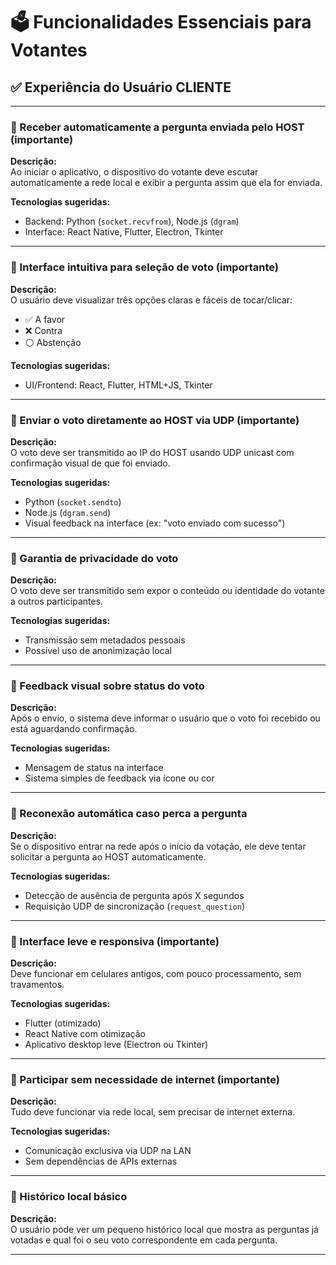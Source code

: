 # 🗳️ Funcionalidades Essenciais para Votantes

## ✅ Experiência do Usuário CLIENTE

---

### 🔹 Receber automaticamente a pergunta enviada pelo HOST **(importante)**  
**Descrição:**  
Ao iniciar o aplicativo, o dispositivo do votante deve escutar automaticamente a rede local e exibir a pergunta assim que ela for enviada.  

**Tecnologias sugeridas:**  
- Backend: Python (`socket.recvfrom`), Node.js (`dgram`)  
- Interface: React Native, Flutter, Electron, Tkinter

---

### 🔹 Interface intuitiva para seleção de voto **(importante)**  
**Descrição:**  
O usuário deve visualizar três opções claras e fáceis de tocar/clicar:  
- ✅ A favor  
- ❌ Contra  
- ⚪ Abstenção  

**Tecnologias sugeridas:**  
- UI/Frontend: React, Flutter, HTML+JS, Tkinter

---

### 🔹 Enviar o voto diretamente ao HOST via UDP **(importante)**  
**Descrição:**  
O voto deve ser transmitido ao IP do HOST usando UDP unicast com confirmação visual de que foi enviado.  

**Tecnologias sugeridas:**  
- Python (`socket.sendto`)  
- Node.js (`dgram.send`)  
- Visual feedback na interface (ex: "voto enviado com sucesso")

---

### 🔹 Garantia de privacidade do voto  
**Descrição:**  
O voto deve ser transmitido sem expor o conteúdo ou identidade do votante a outros participantes.  

**Tecnologias sugeridas:**  
- Transmissão sem metadados pessoais  
- Possível uso de anonimização local

---

### 🔹 Feedback visual sobre status do voto  
**Descrição:**  
Após o envio, o sistema deve informar o usuário que o voto foi recebido ou está aguardando confirmação.  

**Tecnologias sugeridas:**  
- Mensagem de status na interface  
- Sistema simples de feedback via ícone ou cor

---

### 🔹 Reconexão automática caso perca a pergunta  
**Descrição:**  
Se o dispositivo entrar na rede após o início da votação, ele deve tentar solicitar a pergunta ao HOST automaticamente.  

**Tecnologias sugeridas:**  
- Detecção de ausência de pergunta após X segundos  
- Requisição UDP de sincronização (`request_question`)

---

### 🔹 Interface leve e responsiva **(importante)**  
**Descrição:**  
Deve funcionar em celulares antigos, com pouco processamento, sem travamentos.  

**Tecnologias sugeridas:**  
- Flutter (otimizado)  
- React Native com otimização  
- Aplicativo desktop leve (Electron ou Tkinter)

---

### 🔹 Participar sem necessidade de internet **(importante)**  
**Descrição:**  
Tudo deve funcionar via rede local, sem precisar de internet externa.  

**Tecnologias sugeridas:**  
- Comunicação exclusiva via UDP na LAN  
- Sem dependências de APIs externas

---

### 🔹 Histórico local básico
**Descrição:**  
O usuário pode ver um pequeno histórico local que mostra as perguntas já votadas e qual foi o seu voto correspondente em cada pergunta.

---
